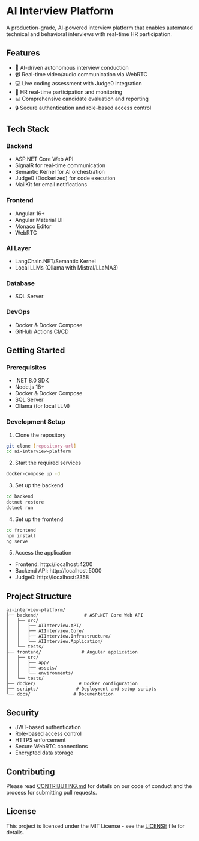 # AI Interview Platform

A production-grade, AI-powered interview platform that enables automated technical and behavioral interviews with real-time HR participation.

## Features

- 🤖 AI-driven autonomous interview conduction
- 📹 Real-time video/audio communication via WebRTC
- 💻 Live coding assessment with Judge0 integration
- 👥 HR real-time participation and monitoring
- 📊 Comprehensive candidate evaluation and reporting
- 🔒 Secure authentication and role-based access control

## Tech Stack

### Backend
- ASP.NET Core Web API
- SignalR for real-time communication
- Semantic Kernel for AI orchestration
- Judge0 (Dockerized) for code execution
- MailKit for email notifications

### Frontend
- Angular 16+
- Angular Material UI
- Monaco Editor
- WebRTC

### AI Layer
- LangChain.NET/Semantic Kernel
- Local LLMs (Ollama with Mistral/LLaMA3)

### Database
- SQL Server

### DevOps
- Docker & Docker Compose
- GitHub Actions CI/CD

## Getting Started

### Prerequisites
- .NET 8.0 SDK
- Node.js 18+
- Docker & Docker Compose
- SQL Server
- Ollama (for local LLM)

### Development Setup

1. Clone the repository
```bash
git clone [repository-url]
cd ai-interview-platform
```

2. Start the required services
```bash
docker-compose up -d
```

3. Set up the backend
```bash
cd backend
dotnet restore
dotnet run
```

4. Set up the frontend
```bash
cd frontend
npm install
ng serve
```

5. Access the application
- Frontend: http://localhost:4200
- Backend API: http://localhost:5000
- Judge0: http://localhost:2358

## Project Structure

```
ai-interview-platform/
├── backend/                 # ASP.NET Core Web API
│   ├── src/
│   │   ├── AIInterview.API/
│   │   ├── AIInterview.Core/
│   │   ├── AIInterview.Infrastructure/
│   │   └── AIInterview.Application/
│   └── tests/
├── frontend/               # Angular application
│   ├── src/
│   │   ├── app/
│   │   ├── assets/
│   │   └── environments/
│   └── tests/
├── docker/                # Docker configuration
├── scripts/              # Deployment and setup scripts
└── docs/                # Documentation
```

## Security

- JWT-based authentication
- Role-based access control
- HTTPS enforcement
- Secure WebRTC connections
- Encrypted data storage

## Contributing

Please read [CONTRIBUTING.md](CONTRIBUTING.md) for details on our code of conduct and the process for submitting pull requests.

## License

This project is licensed under the MIT License - see the [LICENSE](LICENSE) file for details. 